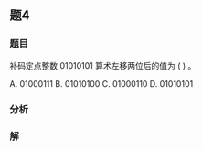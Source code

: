 ## 题4
### 题目
补码定点整数 01010101 算术左移两位后的值为 ( ) 。

A. 01000111 B. 01010100 C. 01000110 D. 01010101
### 分析

### 解